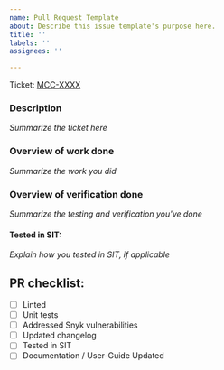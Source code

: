 ```yaml
---
name: Pull Request Template
about: Describe this issue template's purpose here.
title: ''
labels: ''
assignees: ''

---
```


Ticket: [MCC-XXXX](https://github.com/podaac/mcc/issues/XXXX)

### Description

_Summarize the ticket here_

### Overview of work done

_Summarize the work you did_

### Overview of verification done

_Summarize the testing and verification you've done_

#### Tested in SIT:

_Explain how you tested in SIT, if applicable_

## PR checklist:

* [ ] Linted
* [ ] Unit tests
* [ ] Addressed Snyk vulnerabilities
* [ ] Updated changelog
* [ ] Tested in SIT
* [ ] Documentation / User-Guide Updated
